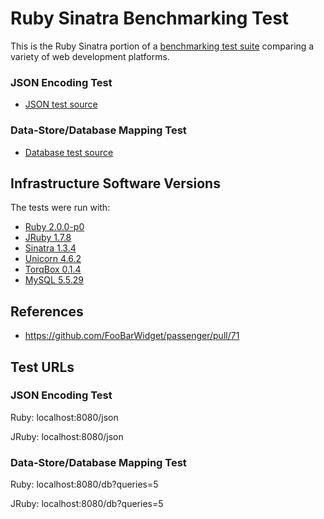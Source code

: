 # Ruby Sinatra Benchmarking Test

This is the Ruby Sinatra portion of a [benchmarking test suite](../) comparing a variety of web development platforms.

### JSON Encoding Test
* [JSON test source](hello_world.rb)

### Data-Store/Database Mapping Test

* [Database test source](hello_world.rb)

## Infrastructure Software Versions
The tests were run with:
* [Ruby 2.0.0-p0](http://www.ruby-lang.org/)
* [JRuby 1.7.8](http://jruby.org/)
* [Sinatra 1.3.4](http://www.sinatrarb.com/)
* [Unicorn 4.6.2](http://unicorn.bogomips.org/)
* [TorqBox 0.1.4](http://torquebox.org/torqbox/)
* [MySQL 5.5.29](https://dev.mysql.com/)

## References
* https://github.com/FooBarWidget/passenger/pull/71

## Test URLs

### JSON Encoding Test

Ruby:
localhost:8080/json

JRuby:
localhost:8080/json

### Data-Store/Database Mapping Test

Ruby:
localhost:8080/db?queries=5

JRuby:
localhost:8080/db?queries=5
